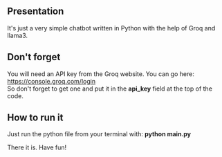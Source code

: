 ## Presentation
It's just a very simple chatbot written in Python with the help of Groq and llama3.

## Don't forget
You will need an API key from the Groq website.
You can go here:    https://console.groq.com/login    
So don't forget to get one and put it in the **api_key** field at the top of the code.

## How to run it
Just run the python file from your terminal with:
**python main.py**

There it is. Have fun!
